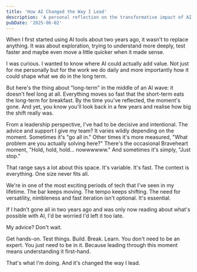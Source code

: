 ```yaml
---
title: 'How AI Changed the Way I Lead'
description: 'A personal reflection on the transformative impact of AI on leadership style and decision-making in a rapidly evolving technological landscape.'
pubDate: '2025-06-02'
---
```


When I first started using AI tools about two years ago, it wasn't to replace anything. It was about exploration, trying to understand more deeply, test faster and maybe even move a little quicker when it made sense.

I was curious. I wanted to know where AI could actually add value. Not just for me personally but for the work we do daily and more importantly how it could shape what we do in the long term.

But here's the thing about "long-term" in the middle of an AI wave: it doesn't feel long at all. Everything moves so fast that the short-term eats the long-term for breakfast. By the time you've reflected, the moment's gone. And yet, you know you'll look back in a few years and realise how big the shift really was.

From a leadership perspective, I've had to be decisive and intentional. The advice and support I give my team? It varies wildly depending on the moment. Sometimes it's "go all in." Other times it's more measured, "What problem are you actually solving here?" There's the occasional Braveheart moment, "Hold, hold, hold... nowwwwww." And sometimes it's simply, "Just stop."

That range says a lot about this space. It's variable. It's fast. The context is everything. One size never fits all.

We're in one of the most exciting periods of tech that I've seen in my lifetime. The bar keeps moving. The tempo keeps shifting. The need for versatility, nimbleness and fast iteration isn't optional. It's essential.

If I hadn't gone all in two years ago and was only now reading about what's possible with AI, I'd be worried I'd left it too late.

My advice? Don't wait.

Get hands-on. Test things. Build. Break. Learn. You don't need to be an expert. You just need to be in it. Because leading through this moment means understanding it first-hand.

That's what I'm doing. And it's changed the way I lead. 
